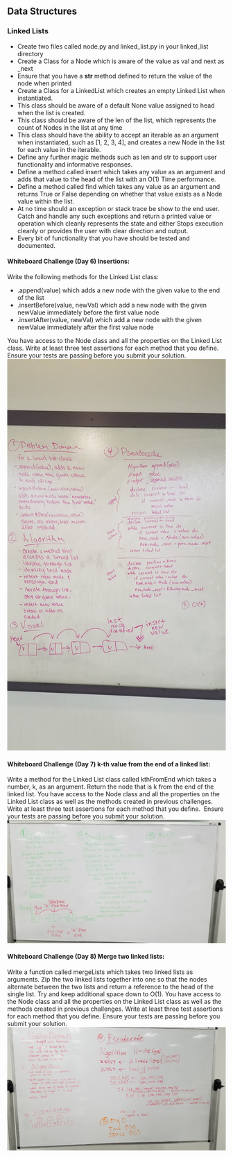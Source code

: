 ## Data Structures
### Linked Lists
- Create two files called node.py and linked_list.py in your linked_list directory
- Create a Class for a Node which is aware of the value as val and next as _next
- Ensure that you have a __str__ method defined to return the value of the node when printed
- Create a Class for a LinkedList which creates an empty Linked List when instantiated.
- This class should be aware of a default None value assigned to head when the list is created.
- This class should be aware of the len of the list, which represents the count of Nodes in the list at any time
- This class should have the ability to accept an iterable as an argument when instantiated, such as [1, 2, 3, 4], and creates a new Node in the list for each value in the iterable.
- Define any further magic methods such as len and str to support user functionality and informative responses.
- Define a method called insert which takes any value as an argument and adds that value to the head of the list with an O(1) Time performance.
- Define a method called find which takes any value as an argument and returns True or False depending on whether that value exists as a Node value within the list.
- At no time should an exception or stack trace be show to the end user. Catch and handle any such exceptions and return a printed value or operation which cleanly represents the state and either Stops execution cleanly or provides the user with clear direction and output.
- Every bit of functionality that you have should be tested and documented.


#### Whiteboard Challenge (Day 6) Insertions:
Write the following methods for the Linked List class:
- .append(value) which adds a new node with the given value to the end of the list
- .insertBefore(value, newVal) which add a new node with the given newValue immediately before the first value node
- .insertAfter(value, newVal) which add a new node with the given newValue immediately after the first value node

You have access to the Node class and all the properties on the Linked List class. Write at least three test assertions for each method that you define. Ensure your tests are passing before you submit your solution.
![whiteboard](../../assets/ll_insertions.jpg)


#### Whiteboard Challenge (Day 7)  k-th value from the end of a linked list:
Write a method for the Linked List class called kthFromEnd which takes a number, k, as an argument. Return the node that is k from the end of the linked list. You have access to the Node class and all the properties on the Linked List class as well as the methods created in previous challenges. Write at least three test assertions for each method that you define. ​ Ensure your tests are passing before you submit your solution. ​
![whiteboard](../../assets/ll-kth-from-end.jpg)



#### Whiteboard Challenge (Day 8)  Merge two linked lists:
Write a function called mergeLists which takes two linked lists as arguments. Zip the two linked lists together into one so that the nodes alternate between the two lists and return a reference to the head of the single list. Try and keep additional space down to O(1). You have access to the Node class and all the properties on the Linked List class as well as the methods created in previous challenges. Write at least three test assertions for each method that you define. Ensure your tests are passing before you submit your solution.
![whiteboard](../../assets/ll_merge.jpg)
